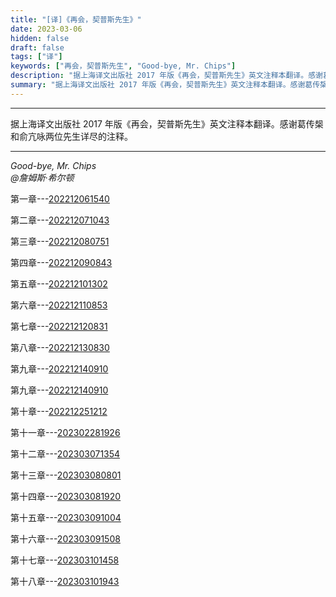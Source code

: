 ```yaml
---
title: "[译]《再会，契普斯先生》"
date: 2023-03-06
hidden: false
draft: false
tags: ["译"]
keywords: ["再会，契普斯先生", "Good-bye, Mr. Chips"]
description: "据上海译文出版社 2017 年版《再会，契普斯先生》英文注释本翻译。感谢葛传椝和俞亢咏两位先生详尽的注释。"
summary: "据上海译文出版社 2017 年版《再会，契普斯先生》英文注释本翻译。感谢葛传椝和俞亢咏两位先生详尽的注释。"
---
```


---

据上海译文出版社 2017 年版《再会，契普斯先生》英文注释本翻译。感谢葛传椝和俞亢咏两位先生详尽的注释。

---
*Good-bye, Mr. Chips<br>
@詹姆斯·希尔顿*

第一章---[202212061540](/202212061540)

第二章---[202212071043](/202212071043)

第三章---[202212080751](/202212080751)

第四章---[202212090843](/202212090843)

第五章---[202212101302](/202212101302)

第六章---[202212110853](/202212110853)

第七章---[202212120831](/202212120831)

第八章---[202212130830](/202212130830)

第九章---[202212140910](/202212140910)

第九章---[202212140910](/202212140910)

第十章---[202212251212](/202212251212)
 
第十一章---[202302281926](/202302281926)
 
第十二章---[202303071354](/202303071354)
 
第十三章---[202303080801](/202303080801)
 
第十四章---[202303081920](/202303081920)
 
第十五章---[202303091004](/202303091004)
 
第十六章---[202303091508](/202303091508)
 
第十七章---[202303101458](/202303101458)
 
第十八章---[202303101943](/202303101943)
